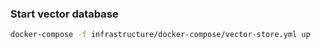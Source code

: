 ### Start vector database
```sh
docker-compose -f infrastructure/docker-compose/vector-store.yml up
```